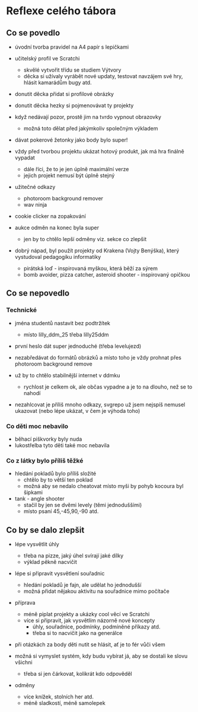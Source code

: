 # Reflexe celého tábora


## Co se povedlo

- úvodní tvorba pravidel na A4 papír s lepičkami

- učitelský profil ve Scratchi
  - skvělé vytvořit třídu se studiem Výtvory
  - děcka si užívaly vyrábět nové updaty, testovat navzájem své hry, hlásit kamarádům bugy atd.

- donutit děcka přidat si profilové obrázky
- donutit děcka hezky si pojmenovávat ty projekty

- když nedávají pozor, prostě jim na tvrdo vypnout obrazovky
  - možná toto dělat před jakýmkoliv společným výkladem

- dávat pokerové žetonky jako body bylo super!

- vždy před tvorbou projektu ukázat hotový produkt, jak má hra finálně vypadat
  - dále říci, že to je jen úplně maximální verze
  - jejich projekt nemusí být úplně stejný

- užitečné odkazy
  - photoroom background remover
  - wav ninja

- cookie clicker na zopakování

- aukce odměn na konec byla super
  - jen by to chtělo lepší odměny viz. sekce co zlepšit

- dobrý nápad, byl použít projekty od Krakena (Vojty Benýška), který vystudoval pedagogiku informatiky
  - pirátská loď - inspirovaná myškou, která běží za sýrem
  - bomb avoider, pizza catcher, asteroid shooter - inspirovaný opičkou

## Co se nepovedlo

### Technické

- jména studentů nastavit bez podtržítek
  - místo lilly_ddm_25 třeba lilly25ddm
- první heslo dát super jednoduché (třeba levelujezd)

- nezabředávat do formátů obrázků a místo toho je vždy prohnat přes photoroom background remove

- už by to chtělo stabilnější internet v ddmku
  - rychlost je celkem ok, ale občas vypadne a je to na dlouho, než se to nahodí

- nezahlcovat je příliš mnoho odkazy, svgrepo už jsem nejspíš nemusel ukazovat (nebo lépe ukázat, v čem je výhoda toho)

### Co děti moc nebavilo

- běhací piškvorky byly nuda
- lukostřelba tyto děti také moc nebavila

### Co z látky bylo příliš těžké

- hledání pokladů bylo příliš složité
  - chtělo by to větší ten poklad
  - možná aby se nedalo cheatovat místo myši by pohyb kocoura byl šipkami
- tank - angle shooter
  - stačil by jen se dvěmi levely (těmi jednoduššími)
  - místo psaní 45,-45,90,-90 atd. 


## Co by se dalo zlepšit

- lépe vysvětlit úhly
  - třeba na pizze, jaký úhel svírají jaké dílky
  - výklad pěkně nacvičit

- lépe si připravit vysvětlení souřadnic
  - hledání pokladů je fajn, ale udělat ho jednodušší
  - možná přidat nějakou aktivitu na souřadnice mimo počítače

- příprava
  - méně piplat projekty a ukázky cool věcí ve Scratchi
  - více si připravit, jak vysvětlím názorně nové koncepty
    - úhly, souřadnice, podmínky, podmíněné příkazy atd.
    - třeba si to nacvičit jako na generálce

- při otázkách za body děti nutit se hlásit, ať je to fér vůči všem
- možná si vymyslet systém, kdy budu vybírat já, aby se dostali ke slovu všichni
  - třeba si jen čárkovat, kolikrát kdo odpověděl

- odměny
  - více knížek, stolních her atd.
  - méně sladkostí, méně samolepek